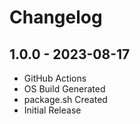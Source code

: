 # Changelog

## 1.0.0 - 2023-08-17
* GitHub Actions
* OS Build Generated
* package.sh Created
* Initial Release
